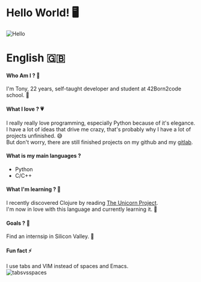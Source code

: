 # Hello World! 🖥

![Hello](https://media.giphy.com/media/2FayYXU90QS9MmAIo/giphy.gif)

# English 🇬🇧
#### Who Am I ? 🤖

I'm Tony, 22 years, self-taught developer and student at 42Born2code school. 🥳

#### What I love ? 💗

I really really love programming, especially Python because of it's elegance.\
I have a lot of ideas that drive me crazy, that's probably why I have a lot of projects unfinished. 😅\
But don't worry, there are still finished projects on my github and my [gitlab](https://gitlab.com/Cardiox12).

#### What is my main languages ?

- Python
- C/C++

#### What I'm learning ? 📖

I recently discovered Clojure by reading [The Unicorn Project](https://www.amazon.fr/Unicorn-Project-Developers-Disruption-Thriving/dp/1942788762).\
I'm now in love with this language and currently learning it. 🤎

#### Goals ? 🎯 

Find an internsip in Silicon Valley. 🥰

#### Fun fact ⚡

I use tabs and VIM instead of spaces and Emacs.\
![tabsvsspaces](https://media.giphy.com/media/l0IylSajlbPRFxH8Y/giphy.gif)
